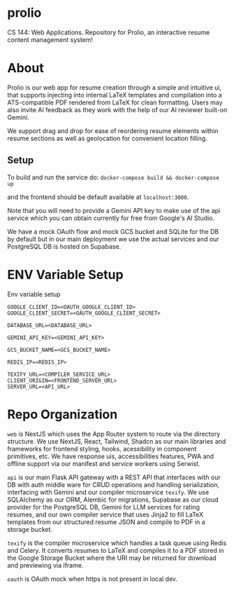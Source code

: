 # prolio
CS 144: Web Applications. Repository for Prolio, an interactive resume content management system!

# About 

Prolio is our web app for resume creation through a simple and intuitive ui, that supports injecting into internal LaTeX templates and compilation into a ATS-compatible PDF rendered from LaTeX for clean formatting. Users may also invite AI feedback as they work with the help of our AI reviewer built-on Gemini. 

We support drag and drop for ease of reordering resume elements within resume sections as well as geolocation for convenient location filling.

## Setup

To build and run the service do:
`docker-compose build && docker-compose up`

and the frontend should be default available at `localhost:3000`.

Note that you will need to provide a Gemini API key to make use of the api service which you can obtain currently for free from Google's AI Studio. 

We have a mock OAuth flow and mock GCS bucket and SQLite for the DB by default but in our main deployment we use the actual services and our PostgreSQL DB is hosted on Supabase.

# ENV Variable Setup

Env variable setup

```
GOOGLE_CLIENT_ID=<OAUTH_GOOGLE_CLIENT_ID>
GOOGLE_CLIENT_SECRET=<OAUTH_GOOGLE_CLIENT_SECRET>

DATABASE_URL=<DATABASE_URL>

GEMINI_API_KEY=<GEMINI_API_KEY>

GCS_BUCKET_NAME=<GCS_BUCKET_NAME>

REDIS_IP=<REDIS_IP>

TEXIFY_URL=<COMPILER_SERVICE_URL>
CLIENT_ORIGIN=<FRONTEND_SERVER_URL>
SERVER_URL=<API_URL>
```

# Repo Organization

`web` is NextJS which uses the App Router system to route via the directory structure. 
We use NextJS, React, Tailwind, Shadcn as our main libraries and frameworks for frontend styling, hooks, acessibility in component primitives, etc.
We have response uis, accessibilities features, PWA and offline support via our manifest and service workers using Serwist.

`api` is our main Flask API gateway with a REST API that interfaces with our DB with auth middle ware for CRUD operations and handling serialization, interfacing with Gemini and our compiler microservice `texify`. We use SQLAlchemy as our ORM, Alembic for migrations, Supabase as our cloud provider for the PostgreSQL DB, Gemini for LLM services for rating resumes, and our own compiler service that uses Jinja2 to fill LaTeX templates from our structured resume JSON and compile to PDF in a storage bucket.

`texify` is the compiler microservice which handles a task queue using Redis and Celery. It converts resumes to LaTeX and compiles it to a PDF stored in the Google Storage Bucket where the URI may be returned for download and previewing via iframe.

`oauth` is OAuth mock when https is not present in local dev.



